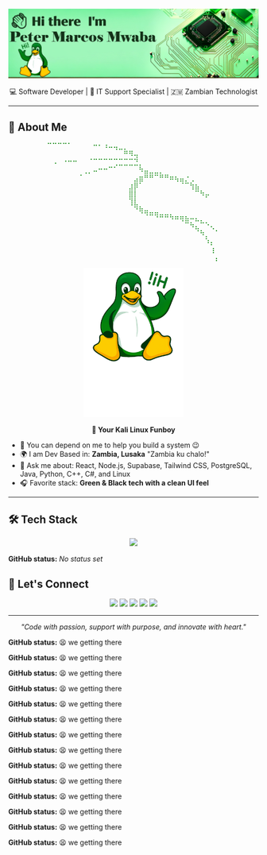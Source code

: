 <p align="center">
  <img src="Designer.png" alt="Banner" />
</p>

<p align="center">💻 Software Developer | 🔧 IT Support Specialist | 🇿🇲 Zambian Technologist</p>

---

## 🧠 About Me

<p align="center" style="color:green; font-family: monospace;">
⠉⠉⠉⠉⠁⠀⠀⠀⠀⠒⠂⠰⠤⢤⣀⡀⠀⠀⠀⠀⠀⠀⠀⠀⠀⠀⠀⠀⠀⠀⠀⠀⠀⠀<br/>
⠀⠀⠀⠀⠀⠀⠀⠀⠀⠀⠀⠀⠀⠀⠀⠛⠻⢤⠀⠀⠀⠀⠀⠀⠀⠀⠀⠀⠀⠀⠀⠀⠀⠀<br/>
⠀⠠⠀⠐⠒⠒⠀⠀⠈⠉⠉⠉⠉⢉⣉⣉⣉⣙⡀⠀⠀⠀⠀⠀⠀⠀⠀⠀⠀⠀⠀⠀⠀⠀<br/>
⠀⠀⠀⠀⠀⠀⠀⢀⡀⠤⠒⠒⠉⠁⠀⠀⠀⠀⠳⣤⣀⣀⡀⠀⠀⠀⠀⠀⠀⠀⠀⠀⠀⠀<br/>
⠀⠀⠀⠀⠀⠀⠈⠀⠀⠀⠀⠀⠀⠀⠀⠀⠀⣠⣶⠛⠛⠉⠛⠛⠶⢦⣤⡐⢀⠀⠀⠀⠀⠀<br/>
⠀⠀⠀⠀⠀⠀⠀⠀⠀⠀⠀⠀⠀⠀⠀⠀⣰⡿⠁⠀⠀⠀⠀⠀⠀⠀⠈⠉⢳⣦⠀⠀⠀⠀<br/>
⠀⠀⠀⠀⠀⠀⠀⠀⠀⠀⠀⠀⠀⠀⠀⠀⣿⡇⠀⠀⠀⠀⠀⠀⠀⠀⠀⠀⠀⠉⠳⡤⠀⠀<br/>
⠀⠀⠀⠀⠀⠀⠀⠀⠀⠀⠀⠀⠀⠀⠀⠀⢹⣇⠀⠀⠀⠀⠀⠀⠀⠀⠀⠀⠀⠀⠀⠀⠀⠀<br/>
⠀⠀⠀⠀⠀⠀⠀⠀⠀⠀⠀⠀⠀⠀⠀⠀⠀⠙⢷⣤⣀⣀⠀⠀⠀⠀⠀⠀⠀⠀⠀⠀⠀⠀<br/>
⠀⠀⠀⠀⠀⠀⠀⠀⠀⠀⠀⠀⠀⠀⠀⠀⠀⠀⠀⠈⠉⠙⠛⠛⠳⠶⢶⣦⠤⣄⡀⠀⠀⠀<br/>
⠀⠀⠀⠀⠀⠀⠀⠀⠀⠀⠀⠀⠀⠀⠀⠀⠀⠀⠀⠀⠀⠀⠀⠀⠀⠀⠀⠉⠳⣄⠉⠑⢄⠀<br/>
⠀⠀⠀⠀⠀⠀⠀⠀⠀⠀⠀⠀⠀⠀⠀⠀⠀⠀⠀⠀⠀⠀⠀⠀⠀⠀⠀⠀⠀⠈⠳⡀⠀⠁<br/>
⠀⠀⠀⠀⠀⠀⠀⠀⠀⠀⠀⠀⠀⠀⠀⠀⠀⠀⠀⠀⠀⠀⠀⠀⠀⠀⠀⠀⠀⠀⠀⠱⡄⠀<br/>
⠀⠀⠀⠀⠀⠀⠀⠀⠀⠀⠀⠀⠀⠀⠀⠀⠀⠀⠀⠀⠀⠀⠀⠀⠀⠀⠀⠀⠀⠀⠀⠀⢰⠀<br/>
⠀⠀⠀⠀⠀⠀⠀⠀⠀⠀⠀⠀⠀⠀⠀⠀⠀⠀⠀⠀⠀⠀⠀⠀⠀⠀⠀⠀⠀⠀⠀⠀⠀⡄
</p>
<p align="center">
  <img src="output-onlinegiftools.gif" alt="Waving Linux" width="200"/>
</p>
<p align="center"><strong>🐧 Your Kali Linux Funboy</strong></p>

- 🚀 You can depend on me to help you build a system 😉  
- 🌍 I am Dev Based in: **Zambia, Lusaka** "Zambia ku chalo!"  
- 💬 Ask me about: React, Node.js, Supabase, Tailwind CSS, PostgreSQL, Java, Python, C++, C#, and Linux  
- 🎧 Favorite stack: **Green & Black tech with a clean UI feel**

---

## 🛠️ Tech Stack

<p align="center">
  <img src="https://skillicons.dev/icons?i=react,ts,nodejs,postgres,tailwind,html,css,js,java,linux,bash,git,vite,cplusplus,c#,docker" />
</p>

**GitHub status:** _No status set_

## 🤝 Let's Connect

<p align="center">
  <a href="https://www.linkedin.com/in/marcosmwaba-825219280/"><img src="https://img.shields.io/badge/LinkedIn-blue?style=for-the-badge&logo=linkedin&logoColor=white" /></a>
  <a href="https://github.com/marcosmwaba"><img src="https://img.shields.io/badge/GitHub-000?style=for-the-badge&logo=github&logoColor=white" /></a>
  <a href="https://marcosmwaba.netlify.app"><img src="https://img.shields.io/badge/Portfolio-green?style=for-the-badge&logo=netlify&logoColor=white" /></a>
  <a href="https://www.instagram.com/marcos_mwaba/"><img src="https://img.shields.io/badge/Instagram-E4405F?style=for-the-badge&logo=instagram&logoColor=white" /></a>
  <a href="https://web.facebook.com/lamarcosmwaba"><img src="https://img.shields.io/badge/Facebook-1877F2?style=for-the-badge&logo=facebook&logoColor=white" /></a>
</p>

---

<p align="center">
  <em>"Code with passion, support with purpose, and innovate with heart."</em>
</p>


<!-- STATUS:START -->
**GitHub status:** :tired_face: we getting there
<!-- STATUS:END -->


<!-- STATUS:START -->
**GitHub status:** :tired_face: we getting there
<!-- STATUS:END -->


<!-- STATUS:START -->
**GitHub status:** :tired_face: we getting there
<!-- STATUS:END -->


<!-- STATUS:START -->
**GitHub status:** :tired_face: we getting there
<!-- STATUS:END -->


<!-- STATUS:START -->
**GitHub status:** :tired_face: we getting there
<!-- STATUS:END -->


<!-- STATUS:START -->
**GitHub status:** :tired_face: we getting there
<!-- STATUS:END -->


<!-- STATUS:START -->
**GitHub status:** :tired_face: we getting there
<!-- STATUS:END -->


<!-- STATUS:START -->
**GitHub status:** :tired_face: we getting there
<!-- STATUS:END -->


<!-- STATUS:START -->
**GitHub status:** :tired_face: we getting there
<!-- STATUS:END -->


<!-- STATUS:START -->
**GitHub status:** :tired_face: we getting there
<!-- STATUS:END -->


<!-- STATUS:START -->
**GitHub status:** :tired_face: we getting there
<!-- STATUS:END -->


<!-- STATUS:START -->
**GitHub status:** :tired_face: we getting there
<!-- STATUS:END -->


<!-- STATUS:START -->
**GitHub status:** :tired_face: we getting there
<!-- STATUS:END -->


<!-- STATUS:START -->
**GitHub status:** :tired_face: we getting there
<!-- STATUS:END -->
